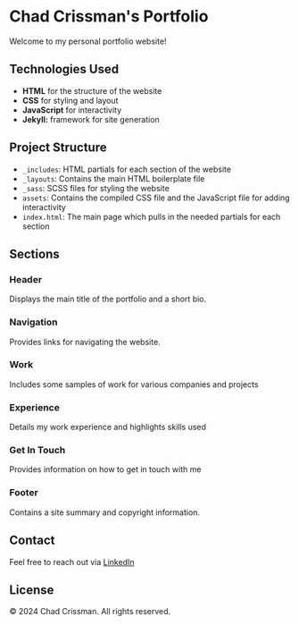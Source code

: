 # Chad Crissman's Portfolio

Welcome to my personal portfolio website!


## Technologies Used

- **HTML** for the structure of the website
- **CSS** for styling and layout
- **JavaScript** for interactivity
- **Jekyll:** framework for site generation


## Project Structure

- `_includes`: HTML partials for each section of the website
- `_layouts`: Contains the main HTML boilerplate file
- `_sass`: SCSS files for styling the website
- `assets`: Contains the compiled CSS file and the JavaScript file for adding interactivity
- `index.html`: The main page which pulls in the needed partials for each section


## Sections

### Header

Displays the main title of the portfolio and a short bio.

### Navigation

Provides links for navigating the website.

### Work

Includes some samples of work for various companies and projects

### Experience

Details my work experience and highlights skills used

### Get In Touch

Provides information on how to get in touch with me

### Footer

Contains a site summary and copyright information.


## Contact

Feel free to reach out via [LinkedIn](https://www.linkedin.com/in/ccrissman/)


## License

© 2024 Chad Crissman. All rights reserved.
